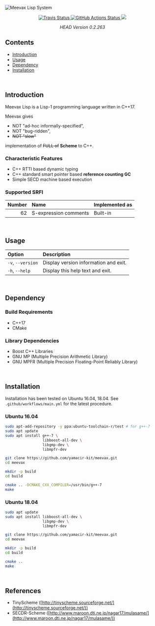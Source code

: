 ![Meevax Lisp System](https://github.com/yamacir-kit/meevax/wiki/svg/meevax-logo.v5.png)

<div align="center">
  <a href="https://travis-ci.org/yamacir-kit/meevax">
    <img src="https://travis-ci.org/yamacir-kit/meevax.svg?branch=master"
         alt="Travis Status"/>
  </a>

  <a href="https://github.com/yamacir-kit/meevax/actions">
    <img src="https://github.com/yamacir-kit/meevax/workflows/CI/badge.svg"
         alt="GitHub Actions Status"/>
  </a>

  <a href="https://www.codacy.com/manual/yamacir-kit/meevax?utm_source=github.com&amp;utm_medium=referral&amp;utm_content=yamacir-kit/meevax&amp;utm_campaign=Badge_Grade">
    <img src="https://api.codacy.com/project/badge/Grade/ebd3aba61f1141049229031b7f068de9"/>
  </a>

  *HEAD Version 0.2.263*
</div>

## Contents

*   [Introduction](#Introduction)
*   [Usage](#Usage)
*   [Dependency](#Dependency)
*   [Installation](#Installation)

<br/>

## Introduction

Meevax Lisp is a Lisp-1 programming language written in C++17.
<!-- This language aiming highly binary level compatibility for modern C++ program. -->

Meevax gives
*   NOT "ad-hoc informally-specified",
*   NOT "bug-ridden",
*   ~~NOT "slow"~~

implementation of ~~FULL of~~ **Scheme** to C++.

### Characteristic Features

*   C++ RTTI based dynamic typing
*   C++ standard smart pointer based **reference counting GC**
*   Simple SECD machine based execution

### Supported SRFI

| Number | Name                  | Implemented as |
|-------:|:----------------------|:---------------|
|     62 | S-expression comments | Built-in       |

<br/>

## Usage

| Option            | Description                           |
|:------------------|:--------------------------------------|
| `-v`, `--version` | Display version information and exit. |
| `-h`, `--help`    | Display this help text and exit.      |

<br/>

## Dependency

### Build Requirements

*   C++17
*   CMake

### Library Dependencies

*   Boost C++ Libraries
*   GNU MP (Multiple Precision Arithmetic Library)
*   GNU MPFR (Multiple Precision Floating-Point Reliably Library)

<br/>

## Installation

Installation has been tested on Ubuntu 16.04, 18.04.
See `.github/workflows/main.yml` for the latest procedure.

### Ubuntu 16.04

``` bash
sudo apt-add-repository -y ppa:ubuntu-toolchain-r/test # for g++-7
sudo apt update
sudo apt install g++-7 \
                 libboost-all-dev \
                 libgmp-dev \
                 libmpfr-dev

git clone https://github.com/yamacir-kit/meevax.git
cd meevax

mkdir -p build
cd build

cmake .. -DCMAKE_CXX_COMPILER=/usr/bin/g++-7
make
```

### Ubuntu 18.04

``` bash
sudo apt update
sudo apt install libboost-all-dev \
                 libgmp-dev \
                 libmpfr-dev

git clone https://github.com/yamacir-kit/meevax.git
cd meevax

mkdir -p build
cd build

cmake ..
make
```

<br/>

## References

*   TinyScheme ([http://tinyscheme.sourceforge.net/](http://tinyscheme.sourceforge.net/))
*   SECDR-Scheme ([http://www.maroon.dti.ne.jp/nagar17/mulasame/](http://www.maroon.dti.ne.jp/nagar17/mulasame/))
